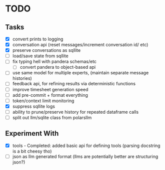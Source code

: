 # TODO

## Tasks

-   [x] convert prints to logging
-   [x] conversation api (reset messages/increment conversation id/ etc)
-   [x] preserve conversations as sqllite
-   [ ] load/save state from sqllite
-   [ ] fix typing hell with pandera schemas/etc
    -   [ ] convert pandera to object-based api
-   [ ] use same model for multiple experts, (maintain separate message histories)
-   [ ] feedback api, for refining results via deterministic functions
-   [ ] improve timesheet generation speed
-   [ ] add pre-commit + format everything
-   [ ] token/context limit monitoring
-   [x] suppress sqllite logs
-   [ ] ability to prune/preserve history for repeated dataframe calls
-   [ ] split out llm/sqlite class from polarsllm

## Experiment With

-   [x] tools - Completed: added basic api for defining tools (parsing docstring is a bit cheesy tho)
-   [ ] json as llm generated format (llms are potentially better are structuring json?)
